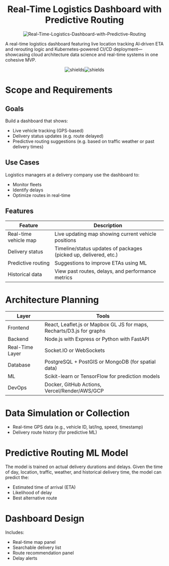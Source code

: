 <h1 align="center" id="title">Real-Time Logistics Dashboard with Predictive Routing</h1>

<p align="center"><img src="https://socialify.git.ci/JahsonGA/Real-Time-Logistics-Dashboard-with-Predictive-Routing/image?font=KoHo&language=1&logo=https%3A%2F%2Fcdn.iconscout.com%2Ficon%2Ffree%2Fpng-256%2Ffree-truck-icon-download-in-svg-png-gif-file-formats--front-city-basic-icons-pack-industry-449930.png&name=1&owner=1&theme=Dark" alt="Real-Time-Logistics-Dashboard-with-Predictive-Routing" alt="project-image"></p>
<p id="description">A real-time logistics dashboard featuring live location tracking AI‑driven ETA and rerouting logic and Kubernetes-powered CI/CD deployment—showcasing cloud architecture data science and real-time systems in one cohesive MVP.</p>

<p align="center"><img src="https://img.shields.io/badge/Name-Jahson%20Gonzalez-Allie" alt="shields"><img src="https://img.shields.io/badge/Status-in%20development-orange" alt="shields"></p>

  
<h1><bold>Scope and Requirements</bold></h1>
<h2><bold>Goals</bold></h2>
Build a dashboard that shows:

*   Live vehicle tracking (GPS-based)
*   Delivery status updates (e.g. route delayed)
*   Predictive routing suggestions (e.g. based on traffic weather or past delivery times)

<h2><bold>Use Cases</bold></h2>
Logistics managers at a delivery company use the dashboard to:

*  Monitor fleets
*  Identify delays
*  Optimize routes in real-time

<h2><bold>Features</bold></h2>

| Feature               | Description                                                      |
| --------------------- | ---------------------------------------------------------------- |
| Real-time vehicle map | Live updating map showing current vehicle positions              |
| Delivery status       | Timeline/status updates of packages (picked up, delivered, etc.) |
| Predictive routing    | Suggestions to improve ETAs using ML                             |
| Historical data       | View past routes, delays, and performance metrics                |

<h1><bold>Architecture Planning</bold></h1>

| Layer           | Tools                                                                 |
| --------------- | --------------------------------------------------------------------- |
| Frontend        | React, Leaflet.js or Mapbox GL JS for maps, Recharts/D3.js for graphs |
| Backend         | Node.js with Express or Python with FastAPI                           |
| Real-Time Layer | Socket.IO or WebSockets                                               |
| Database        | PostgreSQL + PostGIS or MongoDB (for spatial data)                    |
| ML              | Scikit-learn or TensorFlow for prediction models                      |
| DevOps          | Docker, GitHub Actions, Vercel/Render/AWS/GCP                         |

<h1><bold>Data Simulation or Collection</bold></h1>

*  Real-time GPS data (e.g., vehicle ID, lat/lng, speed, timestamp)
*  Delivery route history (for predictive ML)

<h1><bold>Predictive Routing ML Model</bold></h1>
The model is trained on actual delivery durations and delays. Given the time of day, location, traffic, weather, and historical delivery time, the model can predict the:

* Estimated time of arrival (ETA)
* Likelihood of delay
* Best alternative route

<h1><bold>Dashboard Design</bold></h1>
Includes:

*  Real-time map panel
*  Searchable delivery list
*  Route recommendation panel
*  Delay alerts
